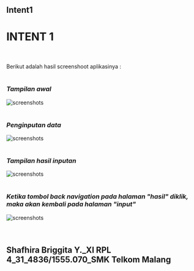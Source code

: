 ## Intent1<br>

# INTENT 1 <br><br>

Berikut adalah hasil screenshoot aplikasinya : <br><br>

### *__Tampilan awal__*
![screenshots](https://github.com/sbbriggitash/Intent1/blob/master/Intent1-1.png)<br><br>

### *__Penginputan data__*
![screenshots](https://github.com/sbbriggitash/Intent1/blob/master/Intent1-2.png)<br><br>

### *__Tampilan hasil inputan__*
![screenshots](https://github.com/sbbriggitash/Intent1/blob/master/Intent1-3.png)<br><br>

### *__Ketika tombol back navigation pada halaman "hasil" diklik, maka akan kembali pada halaman "input"__*
![screenshots](https://github.com/sbbriggitash/Intent1/blob/master/Intent1-4.png)<br><br><br>

## Shafhira Briggita Y._XI RPL 4_31_4836/1555.070_SMK Telkom Malang
